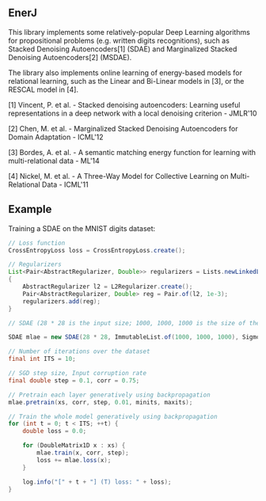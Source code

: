 ## EnerJ

This library implements some relatively-popular Deep Learning algorithms for propositional problems (e.g. written digits recognitions), such as
Stacked Denoising Autoencoders[1] (SDAE) and Marginalized Stacked Denoising Autoencoders[2] (MSDAE).

The library also implements online learning of energy-based models for relational learning, such as the Linear and Bi-Linear models in [3], or the RESCAL model
in [4].

[1] Vincent, P. et al. - Stacked denoising autoencoders: Learning useful representations in a deep network with a local denoising criterion - JMLR'10

[2] Chen, M. et al. - Marginalized Stacked Denoising Autoencoders for Domain Adaptation - ICML'12

[3] Bordes, A. et al. - A semantic matching energy function for learning with multi-relational data - ML'14

[4] Nickel, M. et al. - A Three-Way Model for Collective Learning on Multi-Relational Data - ICML'11

## Example

Training a SDAE on the MNIST digits dataset:

```java
// Loss function
CrossEntropyLoss loss = CrossEntropyLoss.create();

// Regularizers
List<Pair<AbstractRegularizer, Double>> regularizers = Lists.newLinkedList();
{
	AbstractRegularizer l2 = L2Regularizer.create();
	Pair<AbstractRegularizer, Double> reg = Pair.of(l2, 1e-3);
	regularizers.add(reg);
}

// SDAE (28 * 28 is the input size; 1000, 1000, 1000 is the size of the three hidden layers; Sigmoid is the activation function of choice)

SDAE mlae = new SDAE(28 * 28, ImmutableList.of(1000, 1000, 1000), Sigmoid.create(), loss, regularizers, RandomUtils.getPRNG());

// Number of iterations over the dataset
final int ITS = 10;

// SGD step size, Input corruption rate
final double step = 0.1, corr = 0.75;

// Pretrain each layer generatively using backpropagation
mlae.pretrain(xs, corr, step, 0.01, minits, maxits);

// Train the whole model generatively using backpropagation
for (int t = 0; t < ITS; ++t) {
	double loss = 0.0;

	for (DoubleMatrix1D x : xs) {
		mlae.train(x, corr, step);
		loss += mlae.loss(x);
	}

	log.info("[" + t + "] (T) loss: " + loss);
}
```
